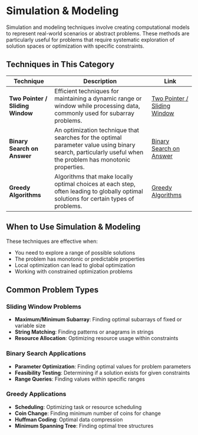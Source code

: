 # Simulation & Modeling

Simulation and modeling techniques involve creating computational models to represent real-world scenarios or abstract problems. These methods are particularly useful for problems that require systematic exploration of solution spaces or optimization with specific constraints.

## Techniques in This Category

| Technique | Description | Link |
|-----------|-------------|------|
| **Two Pointer / Sliding Window** | Efficient techniques for maintaining a dynamic range or window while processing data, commonly used for subarray problems. | [Two Pointer / Sliding Window](two-pointer-sliding-window.md) |
| **Binary Search on Answer** | An optimization technique that searches for the optimal parameter value using binary search, particularly useful when the problem has monotonic properties. | [Binary Search on Answer](binary-search-answer.md) |
| **Greedy Algorithms** | Algorithms that make locally optimal choices at each step, often leading to globally optimal solutions for certain types of problems. | [Greedy Algorithms](greedy-algorithms.md) |

## When to Use Simulation & Modeling

These techniques are effective when:
- You need to explore a range of possible solutions
- The problem has monotonic or predictable properties
- Local optimization can lead to global optimization
- Working with constrained optimization problems

## Common Problem Types

### Sliding Window Problems
- **Maximum/Minimum Subarray**: Finding optimal subarrays of fixed or variable size
- **String Matching**: Finding patterns or anagrams in strings
- **Resource Allocation**: Optimizing resource usage within constraints

### Binary Search Applications
- **Parameter Optimization**: Finding optimal values for problem parameters
- **Feasibility Testing**: Determining if a solution exists for given constraints
- **Range Queries**: Finding values within specific ranges

### Greedy Applications
- **Scheduling**: Optimizing task or resource scheduling
- **Coin Change**: Finding minimum number of coins for change
- **Huffman Coding**: Optimal data compression
- **Minimum Spanning Tree**: Finding optimal tree structures
